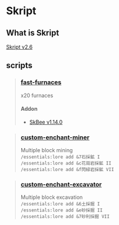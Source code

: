 # Skript

## What is Skript
[Skript v2.6](https://github.com/SkriptLang/Skript/releases/tag/2.6)<br>

## scripts
> ### [fast-furnaces](/scripts/fast-furnaces.sk)<br>
> x20 furnaces<br>
> #### Addon
> - [SkBee v1.14.0](https://github.com/ShaneBeee/SkBee/releases/tag/1.14.0)

> ### [custom-enchant-miner](/scripts/custom-enchant-miner.sk)<br>
> Multiple block mining<br>
> ` /essentials:lore add &7石採鉱 I `<br>
> ` /essentials:lore add &c花崗岩採鉱 II `<br>
> ` /essentials:lore add &f閃緑岩採鉱 VII `<br>

> ### [custom-enchant-excavator](/scripts/custom-enchant-excavator.sk)<br>
> Multiple block excavation<br>
> ` /essentials:lore add &6土採掘 I `<br>
> ` /essentials:lore add &e砂採掘 II `<br>
> ` /essentials:lore add &7砂利採掘 VII `<br>



